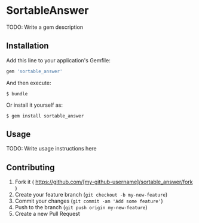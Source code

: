 # SortableAnswer

TODO: Write a gem description

## Installation

Add this line to your application's Gemfile:

```ruby
gem 'sortable_answer'
```

And then execute:

    $ bundle

Or install it yourself as:

    $ gem install sortable_answer

## Usage

TODO: Write usage instructions here

## Contributing

1. Fork it ( https://github.com/[my-github-username]/sortable_answer/fork )
2. Create your feature branch (`git checkout -b my-new-feature`)
3. Commit your changes (`git commit -am 'Add some feature'`)
4. Push to the branch (`git push origin my-new-feature`)
5. Create a new Pull Request
